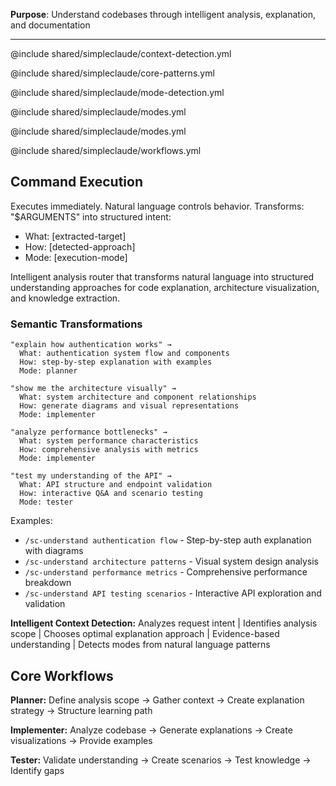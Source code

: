**Purpose**: Understand codebases through intelligent analysis, explanation, and documentation

---

@include shared/simpleclaude/context-detection.yml

@include shared/simpleclaude/core-patterns.yml

@include shared/simpleclaude/mode-detection.yml

@include shared/simpleclaude/modes.yml

@include shared/simpleclaude/modes.yml

@include shared/simpleclaude/workflows.yml

## Command Execution

Executes immediately. Natural language controls behavior. Transforms: "$ARGUMENTS" into structured intent:

- What: [extracted-target]
- How: [detected-approach]
- Mode: [execution-mode]

Intelligent analysis router that transforms natural language into structured understanding approaches for code explanation, architecture visualization, and knowledge extraction.

### Semantic Transformations

```
"explain how authentication works" →
  What: authentication system flow and components
  How: step-by-step explanation with examples
  Mode: planner

"show me the architecture visually" →
  What: system architecture and component relationships
  How: generate diagrams and visual representations
  Mode: implementer

"analyze performance bottlenecks" →
  What: system performance characteristics
  How: comprehensive analysis with metrics
  Mode: implementer

"test my understanding of the API" →
  What: API structure and endpoint validation
  How: interactive Q&A and scenario testing
  Mode: tester
```

Examples:

- `/sc-understand authentication flow` - Step-by-step auth explanation with diagrams
- `/sc-understand architecture patterns` - Visual system design analysis
- `/sc-understand performance metrics` - Comprehensive performance breakdown
- `/sc-understand API testing scenarios` - Interactive API exploration and validation

**Intelligent Context Detection:** Analyzes request intent | Identifies analysis scope | Chooses optimal explanation approach | Evidence-based understanding | Detects modes from natural language patterns

## Core Workflows

**Planner:** Define analysis scope → Gather context → Create explanation strategy → Structure learning path

**Implementer:** Analyze codebase → Generate explanations → Create visualizations → Provide examples

**Tester:** Validate understanding → Create scenarios → Test knowledge → Identify gaps
